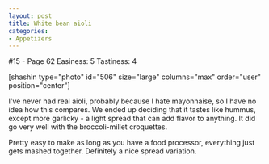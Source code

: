 ```yaml
---
layout: post
title: White bean aioli
categories:
- Appetizers
---
```


#15 - Page 62
Easiness: 5
Tastiness: 4

[shashin type="photo" id="506" size="large" columns="max" order="user" position="center"]

I've never had real aioli, probably because I hate mayonnaise, so I have no idea how this compares. We ended up deciding that it tastes like hummus, except more garlicky - a light spread that can add flavor to anything. It did go very well with the broccoli-millet croquettes.

Pretty easy to make as long as you have a food processor, everything just gets mashed together. Definitely a nice spread variation.
